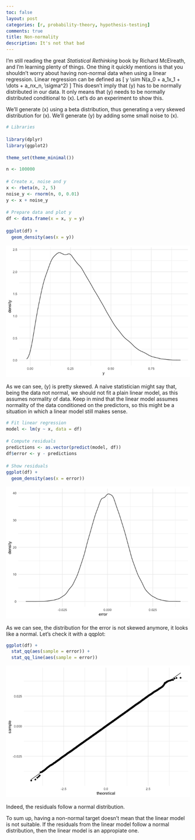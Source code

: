 ```yaml
---
toc: false
layout: post
categories: [r, probability-theory, hypothesis-testing]
comments: true
title: Non-normality
description: It's not that bad
---
```


I’m still reading the great *Statistical Rethinking* book by Richard
McElreath, and I’m learning plenty of things. One thing it quickly
mentions is that you shouldn’t worry about having non-normal data when
using a linear regression. Linear regression can be defined as \[
y \sim N(a_0 + a_1x_1 + \dots + a_nx_n, \sigma^2)
\] This doesn’t imply that \(y\) has to be normally distributed in our
data. It only means that \(y\) needs to be normally distributed
conditional to \(x\). Let’s do an experiment to show this.

We’ll generate \(x\) using a beta distribution, thus generating a very
skewed distribution for \(x\). We’ll generate \(y\) by adding some small
noise to \(x\).

``` r
# Libraries

library(dplyr)
library(ggplot2)

theme_set(theme_minimal())
```

``` r
n <- 100000

# Create x, noise and y
x <- rbeta(n, 2, 5)
noise_y <- rnorm(n, 0, 0.01)
y <- x + noise_y

# Prepare data and plot y
df <- data.frame(x = x, y = y)

ggplot(df) + 
  geom_density(aes(x = y))
```

![](https://raw.githubusercontent.com/david26694/david-masip-blog/master/experiments/non_normal/non_normality_files/figure-gfm/unnamed-chunk-2-1.png)<!-- -->

As we can see, \(y\) is pretty skewed. A naive statistician might say
that, being the data not normal, we should not fit a plain linear model,
as this assumes normality of data. Keep in mind that the linear model
assumes normality of the data conditioned on the predictors, so this
might be a situation in which a linear model still makes sense.

``` r
# Fit linear regression 
model <- lm(y ~ x, data = df)

# Compute residuals
predictions <- as.vector(predict(model, df))
df$error <- y - predictions

# Show residuals
ggplot(df) + 
  geom_density(aes(x = error))
```

![](https://raw.githubusercontent.com/david26694/david-masip-blog/master/experiments/non_normal/non_normality_files/figure-gfm/unnamed-chunk-3-1.png)<!-- -->

As we can see, the distribution for the error is not skewed anymore, it
looks like a normal. Let’s check it with a qqplot:

``` r
ggplot(df) + 
  stat_qq(aes(sample = error)) + 
  stat_qq_line(aes(sample = error))
```

![](https://raw.githubusercontent.com/david26694/david-masip-blog/master/experiments/non_normal/non_normality_files/figure-gfm/unnamed-chunk-4-1.png)<!-- -->

Indeed, the residuals follow a normal distribution.

To sum up, having a non-normal target doesn’t mean that the linear model
is not suitable. If the residuals from the linear model follow a normal
distribution, then the linear model is an appropiate one.
